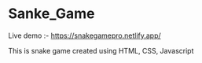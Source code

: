 # Sanke_Game

Live demo :- https://snakegamepro.netlify.app/

This is snake game created using HTML, CSS, Javascript
